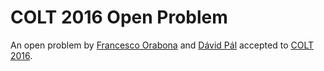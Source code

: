COLT 2016 Open Problem
======================

An open problem by
[Francesco Orabona](http://francesco.orabona.com/) and [Dávid
Pál](http://david.palenica.com/) accepted to [COLT
2016](http://www.learningtheory.org/colt2016/).
